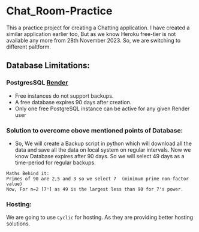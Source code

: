 # Chat_Room-Practice

This a practice project for creating a Chatting application. I have created a similar application earlier too, But as we know Heroku free-tier is not available any more from 28th November 2023. So, we are switching to different paltform.

## Database Limitations:

### PostgresSQL [Render](https://render.com/)

- Free instances do not support backups.
- A free database expires 90 days after creation.
- Only one free PostgreSQL instance can be active for any given Render user

### Solution to overcome obove mentioned points of Database:

- So, We will create a Backup script in python which will download all the data and save all the data on local system on regular intervals. Now we know Database expires after 90 days. So we will select 49 days as a time-period for regular backups.

```
Maths Behind it:
Primes of 90 are 2,5 and 3 so we select 7  (minimum prime non-factor value)
Now, For n=2 [7ⁿ] as 49 is the largest less than 90 for 7's power.
```
### Hosting:

We are going to use ```Cyclic``` for hosting. As they are providing better hosting solutions.